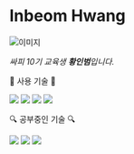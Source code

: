 # Inbeom Hwang

![이미지](https://images.velog.io/images/ccmmss98/post/4de24da3-70a1-4a57-8df8-7d8bd8ef2b70/saffy.png)

*싸피 10기 교육생 **황인범**입니다.*

:hammer: 사용 기술 :hammer:
  
<img src="https://img.shields.io/badge/Python-3766AB?style=flat-square&logo=Python&logoColor=white"/>   <img src="https://img.shields.io/badge/AWS-232F3E?style=flat-square&logo=Amazon AWS&logoColor=white"/>  <img src="https://img.shields.io/badge/MariaDB-003545?style=flat-square&logo=MariaDB&logoColor=white"/> <img src="https://img.shields.io/badge/Docker-2496ED?style=flat-square&logo=Docker&logoColor=white"/>

:mag: 공부중인 기술 :mag:

<img src="https://img.shields.io/badge/HTML-E34F26?style=flat-square&logo=HTML5&logoColor=white"/>  <img src="https://img.shields.io/badge/CSS-1572B6?style=flat-square&logo=CSS3&logoColor=white"/>    <img src="https://img.shields.io/badge/Javascript-F7DF1E?style=flat-square&logo=Javascript&logoColor=white"/>

